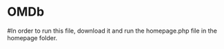 # OMDb

#In order to run this file, download it and run the homepage.php file in the homepage folder.
